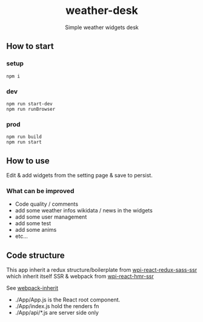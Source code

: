 <h1 align="center">weather-desk</h1>
<p align="center">Simple weather widgets desk</p>

## How to start

### setup
```
npm i
```

### dev
```
npm run start-dev
npm run runBrowser
```

### prod
```
npm run build
npm run start
```

## How to use

Edit & add widgets from the setting page & save to persist.

### What can be improved

- Code quality / comments
- add some weather infos wikidata / news in the widgets
- add some user management
- add some test
- add some anims
- etc...

## Code structure

This app inherit a redux structure/boilerplate from [wpi-react-redux-sass-ssr](https://github.com/n8tz/wpi-react-redux-sass-ssr)<br/>
which inherit itself SSR & webpack from [wpi-react-hmr-ssr](https://github.com/n8tz/wpi-react-hmr-ssr)

See [webpack-inherit](https://github.com/n8tz/webpack-inherit)

- ./App/App.js is the React root component.
- ./App/index.js hold the renders fn
- ./App/api/*.js are server side only

